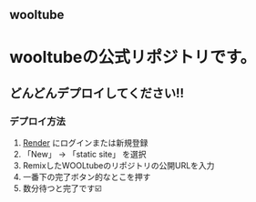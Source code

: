## wooltube
# wooltubeの公式リポジトリです。
## どんどんデプロイしてください!!
### デプロイ方法
1. [Render](https://render.com/) にログインまたは新規登録
2. 「New」 → 「static site」 を選択
3. RemixしたWOOLtubeのリポジトリの公開URLを入力
4. 一番下の完了ボタン的なとこを押す
5. 数分待つと完了です☑️
